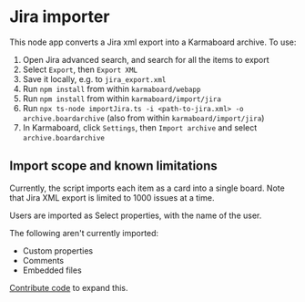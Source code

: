# Jira importer

This node app converts a Jira xml export into a Karmaboard archive. To use:
1. Open Jira advanced search, and search for all the items to export
2. Select `Export`, then `Export XML`
3. Save it locally, e.g. to `jira_export.xml`
4. Run `npm install` from within `karmaboard/webapp`
5. Run `npm install` from within `karmaboard/import/jira`
6. Run `npx ts-node importJira.ts -i <path-to-jira.xml> -o archive.boardarchive` (also from within `karmaboard/import/jira`)
7. In Karmaboard, click `Settings`, then `Import archive` and select `archive.boardarchive`

## Import scope and known limitations

Currently, the script imports each item as a card into a single board. Note that Jira XML export is limited to 1000 issues at a time.

Users are imported as Select properties, with the name of the user.

The following aren't currently imported:
* Custom properties
* Comments
* Embedded files

[Contribute code](https://mattermost.github.io/karmaboard/) to expand this.
